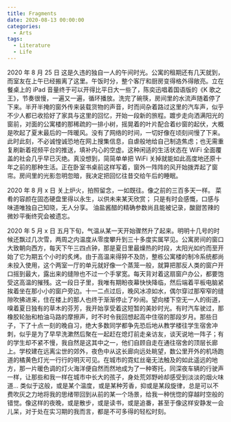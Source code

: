 ```yaml
---
title: Fragments
date: 2020-08-13 00:00:00
categories:
  - Arts
tags:
  - Literature
  - Life
---
```


<!-- / CONTENT HIDDEN BY AUTHOR / -->

2020 年 8 月 25 日
这是久违的独自一人的午间时光。公寓的租期还有几天就到，而室友在上午已经搬离了这里。午饭时分，整个客厅和厨房变得格外得敞亮。立在餐桌上的 iPad 音量终于可以开得比平日大一些了，陈奕迅唱着国语版的《K 歌之王》，节奏很慢，一遍又一遍，循环播放。洗完了碗筷，房间里的水流声随着停了下来。半开半掩的窗外传来装载货物的声音，时而间杂着路过这里的汽车声，似乎不少人都已收拾好了家具与这里的回忆，开始一段新的旅程。踱步走向洒满阳光的窗前，对面的公寓楼的那稀疏的一排小树，摇晃着的叶片配合着纱窗的起伏，大概是吹起了夏末最后的一阵暖风。没有了网络的时间，一切好像在顷刻间慢了下来。此时此刻，不必诚惶诚恐地在网上搜集信息，自虐般地给自己制造焦虑；也无需重复刷新着视频平台的推送，填补内心的空虚。这种闲适的生活状态在 WiFi 全面覆盖的社会几乎早已灭绝。真没想到，简简单单把 WiFi 关掉就能如此高度地还原十年之前的那种生活。正在卧室书桌前这样写着，窗外一阵阵的风开始拨弄起了窗帘。房间里的光影忽明忽暗，我决定把回忆往昔交给午后的睡眠。

2020 年 8 月 x 日
关上炉火，拍照留念，一如既往。像之前的三百多天一样。
菜肴的容颜在固态硬盘里得以永生，以供未来某天欣赏；
只是有时会感慨，口感与味道唯独自己知晓，无人分享。
油盐酱醋的精确参数尚且能被记录，酸甜苦辣的微妙平衡终究会被遗忘。

2020 年 5 月 x 日
五月下旬，气温从某一天开始骤然升了起来。明明十几号的时候还飘过几次雪，两周之内温度从零度攀升到三十多度实属罕见。公寓房间的窗口大致朝向西方，每天下午三四点钟，那是夏日里最燥热的时段，太阳光如约而至开始了它为期五个小时的炙烤。由于高温来得猝不及防，整栋公寓楼的制冷系统都尚未投入使用，这个两室一厅的单元就好像一个蒸笼一般，就算把那反人类的窗户开口摇到最大，露出来的缝隙也不过一个手掌宽。每天背对着这扇窗户办公，都要饱受这高温的摧残。这一段日子里，我唯有期盼夜幕快快降临，然后端着平板电脑紧挨着坐在那小小的窗户旁边。十一二点过后，晚风冰凉如水，偶尔穿过那窄窄的缝隙吹拂进来，住在楼上的那人也终于渐渐停止了吵闹。望向楼下空无一人的街道，嗅着夏日独有的草木的芬芳，我开始享受着这短暂的美妙时光。有时汽车驶过，那橡胶轮胎和柏油马路的摩擦声，时不时令我回想起高中住宿的那段岁月。那些日子，下了十点一刻的晚自习，绝大多数同学都争先恐后地从教学楼往学生宿舍冲刺，似乎是为了早早洗漱然后聚在一起赶在熄灯前走亲访友，谈天说地一阵子；有的学生却不紧不慢，我自然是这其中之一，他们自顾自走在通往宿舍的顶层长廊上。学校建在远离尘世的郊外，夜色中从这长廊向远处眺望，数公里开外的机场跑道的橘黄色灯光一行行的明灭可见。在城市的霓虹丝毫无法触及的如此遥远的地方，那一片暖色调的灯火海洋便自然而然地成为了一种寄托，同深夜车辆的行驶声一样，让那些和我一样在城市中长大的孩子，身处荒郊野岭却感受到淡淡的烟火味道... 类似于这般，或是某个温度，或是某种芳香，抑或是某段旋律，总是可以不费吹灰之力地将我的思绪带回到从前的某一个场景，给我一种恍惚的穿越时空般的错觉。像这样的夜晚，或是散步，或是读书，或是追番，甚至于像这样安静发一会儿呆，对于处在实习期的我而言，都是不可多得的轻松时刻。
